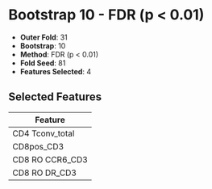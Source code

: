 # Bootstrap 10 - FDR (p < 0.01)

- **Outer Fold**: 31
- **Bootstrap**: 10
- **Method**: FDR (p < 0.01)
- **Fold Seed**: 81
- **Features Selected**: 4

## Selected Features

| Feature |
|---------|
| CD4 Tconv_total |
| CD8pos_CD3 |
| CD8 RO CCR6_CD3 |
| CD8 RO DR_CD3 |
